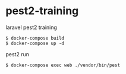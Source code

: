 # pest2-training
laravel pest2 training

```
$ docker-compose build
$ docker-compose up -d
```

pest2 run
```
$ docker-compose exec web ./vendor/bin/pest
```
